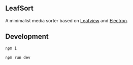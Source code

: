 ## LeafSort
A minimalist media sorter based on [Leafview](https://github.com/sprout2000/leafview) and [Electron](https://www.electronjs.org/).

## Development

```sh
npm i
```

```sh
npm run dev
```